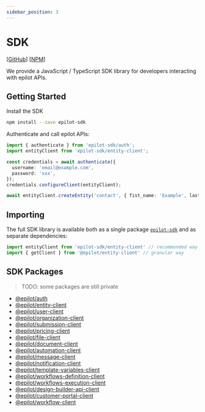 ```yaml
---
sidebar_position: 3
---
```


# SDK

[[GitHub](https://github.com/epilot-dev/sdk-js)]
[[NPM](https://www.npmjs.com/package/epilot-sdk)]

We provide a JavaScript / TypeScript SDK library for developers interacting with epilot APIs.

## Getting Started

Install the SDK

```sh
npm install --save epilot-sdk
```

Authenticate and call epilot APIs:

```typescript
import { authenticate } from 'epilot-sdk/auth';
import entityClient from 'epilot-sdk/entity-client';

const credentials = await authenticate({
  username: 'email@example.com',
  password: 'xxx',
});
credentials.configureClient(entityClient);

await entityClient.createEntity('contact', { fist_name: 'Example', last_name: 'Contact' });
```

## Importing

The full SDK library is available both as a single package [`epilot-sdk`](https://www.npmjs.com/package/epilot-sdk) and as separate dependencies:

```typescript
import entityClient from 'epilot-sdk/entity-client' // recommended way
import { getClient } from '@epilot/entity-client' // granular way
```

## SDK Packages

> TODO: some packages are still private

- [@epilot/auth](https://www.npmjs.com/package/@epilot/auth)
- [@epilot/entity-client](https://www.npmjs.com/package/@epilot/entity-client)
- [@epilot/user-client](https://www.npmjs.com/package/@epilot/user-client)
- [@epilot/organization-client](https://www.npmjs.com/package/@epilot/organization-client)
- [@epilot/submission-client](https://www.npmjs.com/package/@epilot/submission-client)
- [@epilot/pricing-client](https://www.npmjs.com/package/@epilot/pricing-client)
- [@epilot/file-client](https://www.npmjs.com/package/@epilot/file-client)
- [@epilot/document-client](https://www.npmjs.com/package/@epilot/document-client)
- [@epilot/automation-client](https://www.npmjs.com/package/@epilot/automation-client)
- [@epilot/message-client](https://www.npmjs.com/package/@epilot/message-client)
- [@epilot/notification-client](https://www.npmjs.com/package/@epilot/notification-client)
- [@epilot/template-variables-client](https://www.npmjs.com/package/@epilot/template-variables-client)
- [@epilot/workflows-definition-client](https://www.npmjs.com/package/@epilot/workflows-definition-client)
- [@epilot/workflows-execution-client](https://www.npmjs.com/package/@epilot/workflows-execution-client)
- [@epilot/design-builder-api-client](https://www.npmjs.com/package/@epilot/design-builder-api-client)
- [@epilot/customer-portal-client](https://www.npmjs.com/package/@epilot-sdk/customer-portal-client)
- [@epilot/workflow-client](https://www.npmjs.com/package/@epilot-sdk/workflow-client)
